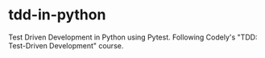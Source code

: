 # tdd-in-python
Test Driven Development in Python using Pytest. Following Codely's "TDD: Test-Driven Development" course.
